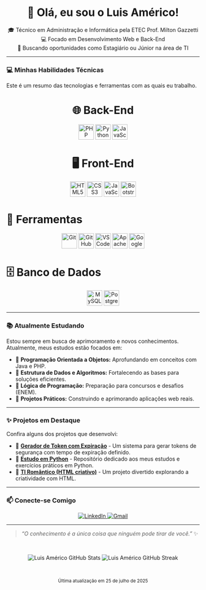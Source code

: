 <h1 align="center"><strong>👋 Olá, eu sou o Luis Américo!</strong></h1>

<p align="center">
  🎓 Técnico em Administração e Informática pela ETEC Prof. Milton Gazzetti <br>
  💻 Focado em Desenvolvimento Web e Back-End <br>
  🚀 Buscando oportunidades como Estagiário ou Júnior na área de TI
</p>

---

### 💻 Minhas Habilidades Técnicas

Este é um resumo das tecnologias e ferramentas com as quais eu trabalho.
<h1 align="center"> 🌐 Back-End</h1>
<p align="center">
  <img src="https://cdn.jsdelivr.net/gh/devicons/devicon/icons/php/php-original.svg" width="40px" title="PHP" alt="PHP"/>
  <img src="https://cdn.jsdelivr.net/gh/devicons/devicon/icons/python/python-original.svg" width="40px" title="Python" alt="Python"/>
  <img src="https://cdn.jsdelivr.net/gh/devicons/devicon/icons/javascript/javascript-original.svg" width="40px" title="JavaScript" alt="JavaScript"/>
</p>

<h1 align="center">🖥️ Front-End</h1>
<p align="center">
  <img src="https://cdn.jsdelivr.net/gh/devicons/devicon/icons/html5/html5-original.svg" width="40px" title="HTML5" alt="HTML5"/>
  <img src="https://cdn.jsdelivr.net/gh/devicons/devicon/icons/css3/css3-original.svg" width="40px" title="CSS3" alt="CSS3"/>
  <img src="https://cdn.jsdelivr.net/gh/devicons/devicon/icons/javascript/javascript-original.svg" width="40px" title="JavaScript" alt="JavaScript"/>
  <img src="https://cdn.jsdelivr.net/gh/devicons/devicon/icons/bootstrap/bootstrap-original.svg" width="40px" title="Bootstrap" alt="Bootstrap"/>
</p>

<h1 alingn="center">🧰 Ferramentas</h1>
<p align="center">
  <img src="https://cdn.jsdelivr.net/gh/devicons/devicon/icons/git/git-original.svg" width="40px" title="Git" alt="Git"/>
  <img src="https://cdn.jsdelivr.net/gh/devicons/devicon/icons/github/github-original.svg" width="40px" title="GitHub" alt="GitHub"/>
  <img src="https://cdn.jsdelivr.net/gh/devicons/devicon/icons/vscode/vscode-original.svg" width="40px" title="VSCode" alt="VSCode"/>
  <img src="https://cdn.jsdelivr.net/gh/devicons/devicon/icons/apache/apache-original.svg" width="40px" title="Apache/XAMPP" alt="Apache/XAMPP"/>
  <img src="https://img.icons8.com/color/48/000000/google-colab.png" width="40px" title="Google Colab" alt="Google Colab"/>
</p>

<h1 alingn="center">🗄️ Banco de Dados</h1>
<p align="center">
  <img src="https://cdn.jsdelivr.net/gh/devicons/devicon/icons/mysql/mysql-original.svg" width="40px" title="MySQL" alt="MySQL"/>
  <img src="https://cdn.jsdelivr.net/gh/devicons/devicon/icons/postgresql/postgresql-original.svg" width="40px" title="PostgreSQL" alt="PostgreSQL"/>
  </p>


---

### 📚 Atualmente Estudando

Estou sempre em busca de aprimoramento e novos conhecimentos. Atualmente, meus estudos estão focados em:

* 🔸 **Programação Orientada a Objetos:** Aprofundando em conceitos com Java e PHP.
* 🔸 **Estrutura de Dados e Algoritmos:** Fortalecendo as bases para soluções eficientes.
* 🔸 **Lógica de Programação:** Preparação para concursos e desafios (ENEM).
* 🔸 **Projetos Práticos:** Construindo e aprimorando aplicações web reais.

---

### ✨ Projetos em Destaque

Confira alguns dos projetos que desenvolvi:

* 🔐 **<a href="https://github.com/LuisAmericoP/gerador-token">Gerador de Token com Expiração</a>** - Um sistema para gerar tokens de segurança com tempo de expiração definido.
* 📘 **<a href="https://github.com/LuisAmericoP/Estudo-Python">Estudo em Python</a>** - Repositório dedicado aos meus estudos e exercícios práticos em Python.
* 🎨 **<a href="https://github.com/LuisAmericoP/TI-Romantico">TI Romântico (HTML criativo)</a>** - Um projeto divertido explorando a criatividade com HTML.

---

### 📫 Conecte-se Comigo

<p align="center">
  <a href="https://www.linkedin.com/in/luis-américo-b13500300" target="_blank">
    <img src="https://img.shields.io/badge/-LinkedIn-0A66C2?style=flat-square&logo=linkedin&logoColor=white" alt="LinkedIn">
  </a>
  <a href="mailto:luis.americo.dev@gmail.com" target="_blank">
    <img src="https://img.shields.io/badge/-Email-D14836?style=flat-square&logo=gmail&logoColor=white" alt="Gmail">
  </a>
</p>

---

> _“O conhecimento é a única coisa que ninguém pode tirar de você.”_ ✨

<br>

<p align="center">
  <img src="https://github-readme-stats.vercel.app/api?username=LuisAmericoP&show_icons=true&theme=dark" alt="Luis Américo GitHub Stats" />
  <img src="https://github-readme-streak-stats.herokuapp.com/?user=LuisAmericoP&theme=dark" alt="Luis Américo GitHub Streak" />
</p>
<br>
<p align="center"><sub>Última atualização em 25 de julho de 2025</sub></p>
